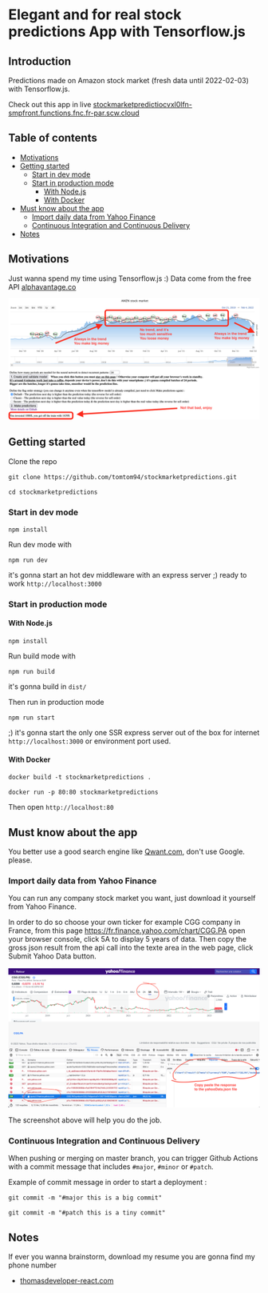 # Elegant and for real stock predictions App with Tensorflow.js

## Introduction

Predictions made on Amazon stock market (fresh data until 2022-02-03) with Tensorflow.js.

Check out this app in live [stockmarketpredictiocvxl0lfn-smpfront.functions.fnc.fr-par.scw.cloud](https://stockmarketpredictiocvxl0lfn-smpfront.functions.fnc.fr-par.scw.cloud)

## Table of contents

- [Motivations](#motivations)
- [Getting started](#Getting-started)
  - [Start in dev mode](#Start-in-dev-mode)
  - [Start in production mode](#Start-in-production-mode)
    - [With Node.js](#With-Nodejs)
    - [With Docker](#With-Docker)
- [Must know about the app](#Must-know-about-the-app)
  - [Import daily data from Yahoo Finance](#Import-daily-data-from-Yahoo-Finance)
  - [Continuous Integration and Continuous Delivery](#Continuous-Integration-and-Continuous-Delivery)
- [Notes](#Notes)

## Motivations

Just wanna spend my time using Tensorflow.js :)
Data come from the free API [alphavantage.co](https://www.alphavantage.co/query?function=TIME_SERIES_DAILY_ADJUSTED&symbol=AMZN&outputsize=full&apikey=NOKEY)

![alt text](src/screenshot.png?raw=true "Result graph with the predictions line")

## Getting started

Clone the repo

```git
git clone https://github.com/tomtom94/stockmarketpredictions.git
```

```git
cd stockmarketpredictions
```

### Start in dev mode

```npm
npm install
```

Run dev mode with

```npm
npm run dev
```

it's gonna start an hot dev middleware with an express server ;) ready to work `http://localhost:3000`

### Start in production mode

#### With Node.js

```npm
npm install
```

Run build mode with

```npm
npm run build
```

it's gonna build in `dist/`

Then run in production mode

```npm
npm run start
```

;) it's gonna start the only one SSR express server out of the box for internet `http://localhost:3000` or environment port used.

#### With Docker

```docker
docker build -t stockmarketpredictions .
```

```docker
docker run -p 80:80 stockmarketpredictions
```

Then open `http://localhost:80`

## Must know about the app

You better use a good search engine like [Qwant.com](https://qwant.com), don't use Google. please.

### Import daily data from Yahoo Finance

You can run any company stock market you want, just download it yourself from Yahoo Finance.

In order to do so choose your own ticker for example CGG company in France, from this page https://fr.finance.yahoo.com/chart/CGG.PA open your browser console, click 5A to display 5 years of data. Then copy the gross json result from the api call into the texte area in the web page, click Submit Yahoo Data button.

![alt text](src/yahooFinance.png?raw=true "Yahoo Finance")

The screenshot above will help you do the job.


### Continuous Integration and Continuous Delivery

When pushing or merging on master branch, you can trigger Github Actions with a commit message that includes `#major`, `#minor` or `#patch`.

Example of commit message in order to start a deployment :

```git
git commit -m "#major this is a big commit"
```

```git
git commit -m "#patch this is a tiny commit"
```

## Notes

If ever you wanna brainstorm, download my resume you are gonna find my phone number

- [thomasdeveloper-react.com](https://www.thomasdeveloper-react.com)
